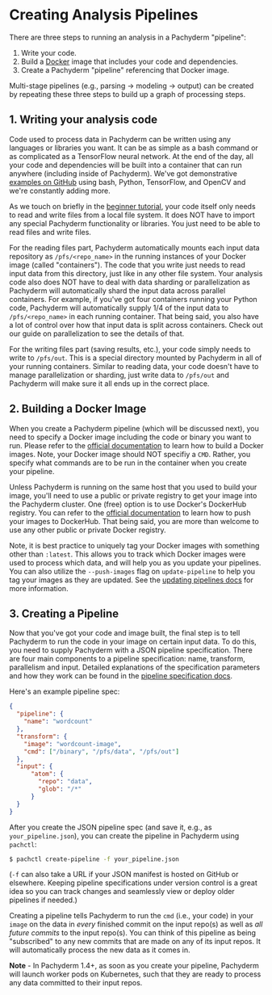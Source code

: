 # Creating Analysis Pipelines
There are three steps to running an analysis in a Pachyderm "pipeline":

1. Write your code.
2. Build a [Docker](https://docs.docker.com/engine/getstarted/step_four/) image that includes your code and dependencies.
3. Create a Pachyderm "pipeline" referencing that Docker image.

Multi-stage pipelines (e.g., parsing -> modeling -> output) can be created by repeating these three steps to build up a graph of processing steps.

## 1. Writing your analysis code

Code used to process data in Pachyderm can be written using any languages or libraries you want. It can be as simple as a bash command or as complicated as a TensorFlow neural network.  At the end of the day, all your code and dependencies will be built into a container that can run anywhere (including inside of Pachyderm). We've got demonstrative [examples on GitHub](https://github.com/pachyderm/pachyderm/tree/master/doc/examples) using bash, Python, TensorFlow, and OpenCV and we're constantly adding more.

As we touch on briefly in the [beginner tutorial](../getting_started/beginner_tutorial.html), your code itself only needs to read and write files from a local file system. It does NOT have to import any special Pachyderm functionality or libraries.  You just need to be able to read files and write files.

For the reading files part, Pachyderm automatically mounts each input data repository as `/pfs/<repo_name>` in the running instances of your Docker image (called "containers"). The code that you write just needs to read input data from this directory, just like in any other file system.  Your analysis code also does NOT have to deal with data sharding or parallelization as Pachyderm will automatically shard the input data across parallel containers. For example, if you've got four containers running your Python code, Pachyderm will automatically supply 1/4 of the input data to `/pfs/<repo_name>` in each running container. That being said, you also have a lot of control over how that input data is split across containers. Check out our guide on parallelization to see the details of that.

For the writing files part (saving results, etc.), your code simply needs to write to `/pfs/out`. This is a special directory mounted by Pachyderm in all of your running containers. Similar to reading data, your code doesn't have to manage parallelization or sharding, just write data to `/pfs/out` and Pachyderm will make sure it all ends up in the correct place. 

## 2. Building a Docker Image

When you create a Pachyderm pipeline (which will be discussed next), you need to specify a Docker image including the code or binary you want to run.  Please refer to the [official documentation](https://docs.docker.com/engine/tutorials/dockerimages/) to learn how to build a Docker images.  Note, your Docker image should NOT specifiy a `CMD`.  Rather, you specify what commands are to be run in the container when you create your pipeline.

Unless Pachyderm is running on the same host that you used to build your image, you'll need to use a public or private registry to get your image into the Pachyderm cluster.  One (free) option is to use Docker's DockerHub registry.  You can refer to the [official documentation](https://docs.docker.com/engine/tutorials/dockerimages/#/push-an-image-to-docker-hub) to learn how to push your images to DockerHub. That being said, you are more than welcome to use any other public or private Docker registry.

Note, it is best practice to uniquely tag your Docker images with something other than `:latest`.  This allows you to track which Docker images were used to process which data, and will help you as you update your pipelines.  You can also utilize the `--push-images` flag on `update-pipeline` to help you tag your images as they are updated.  See the [updating pipelines docs](updating_pipelines.html) for more information.

## 3. Creating a Pipeline

Now that you've got your code and image built, the final step is to tell Pachyderm to run the code in your image on certain input data.  To do this, you need to supply Pachyderm with a JSON pipeline specification. There are four main components to a pipeline specification: name, transform, parallelism and input. Detailed explanations of the specification parameters and how they work can be found in the [pipeline specification docs](../reference/pipeline_spec.html). 

Here's an example pipeline spec:
```json
{
  "pipeline": {
    "name": "wordcount"
  },
  "transform": {
    "image": "wordcount-image",
    "cmd": ["/binary", "/pfs/data", "/pfs/out"]
  },
  "input": {
      "atom": {
        "repo": "data",
        "glob": "/*"
      }
  }
}
```

After you create the JSON pipeline spec (and save it, e.g., as `your_pipeline.json`), you can create the pipeline in Pachyderm using `pachctl`:

```sh
$ pachctl create-pipeline -f your_pipeline.json
```

(`-f` can also take a URL if your JSON manifest is hosted on GitHub or elsewhere. Keeping pipeline specifications under version control is a great idea so you can track changes and seamlessly view or deploy older pipelines if needed.)

Creating a pipeline tells Pachyderm to run the `cmd` (i.e., your code) in your `image` on the data in *every* finished commit on the input repo(s) as well as *all future commits* to the input repo(s). You can think of this pipeline as being "subscribed" to any new commits that are made on any of its input repos. It will automatically process the new data as it comes in. 

**Note** - In Pachyderm 1.4+, as soon as you create your pipeline, Pachyderm will launch worker pods on Kubernetes, such that they are ready to process any data committed to their input repos.

